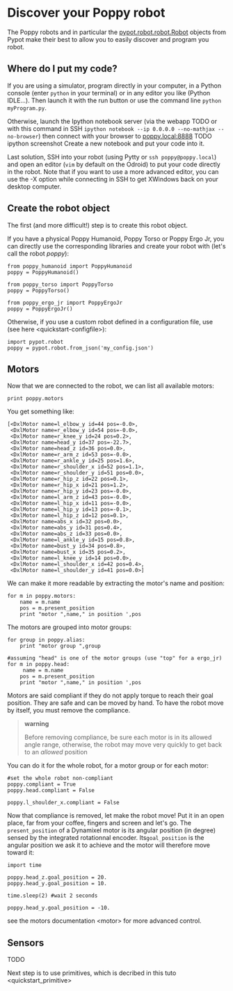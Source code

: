# Discover your Poppy robot

The Poppy robots and in particular the [pypot.robot.robot.Robot](../pypot/doc/pypot.robot.html#pypot.robot.robot.Robot) objects
from Pypot make their best to allow you to easily discover and program
you robot.

## Where do I put my code?

If you are using a simulator, program directly in your computer, in a
Python console (enter `python` in your terminal) or in any editor you
like (Python IDLE...). Then launch it with the run button or use the
command line `python myProgram.py`.

Otherwise, launch the Ipython notebook server (via the webapp TODO or
with this command in SSH
`ipython notebook --ip 0.0.0.0 --no-mathjax --no-browser`) then connect
with your browser to [poppy.local:8888](http://poppy.local:8888) TODO
ipython screenshot Create a new notebook and put your code into it.

Last solution, SSH into your robot (using Pytty or
`ssh poppy@poppy.local`) and open an editor (`vim` by default on the
Odroid) to put your code directly in the robot. Note that if you want to
use a more advanced editor, you can use the -X option while connecting
in SSH to get XWindows back on your desktop computer.

## Create the robot object

The first (and more difficult!) step is to create this robot object.

If you have a physical Poppy Humanoid, Poppy Torso or Poppy Ergo Jr, you
can directly use the corresponding libraries and create your robot with
(let's call the robot *poppy*):

    from poppy_humanoid import PoppyHumanoid
    poppy = PoppyHumanoid()

    from poppy_torso import PoppyTorso
    poppy = PoppyTorso()

    from poppy_ergo_jr import PoppyErgoJr
    poppy = PoppyErgoJr()

Otherwise, if you use a custom robot defined in a configuration file,
use (see here \<quickstart-configfile\>):

    import pypot.robot
    poppy = pypot.robot.from_json('my_config.json')

## Motors

Now that we are connected to the robot, we can list all available
motors:

    print poppy.motors

You get something like:

    [<DxlMotor name=l_elbow_y id=44 pos=-0.0>,
     <DxlMotor name=r_elbow_y id=54 pos=-0.0>,
     <DxlMotor name=r_knee_y id=24 pos=0.2>,
     <DxlMotor name=head_y id=37 pos=-22.7>,
     <DxlMotor name=head_z id=36 pos=0.0>,
     <DxlMotor name=r_arm_z id=53 pos=-0.0>,
     <DxlMotor name=r_ankle_y id=25 pos=1.6>,
     <DxlMotor name=r_shoulder_x id=52 pos=1.1>,
     <DxlMotor name=r_shoulder_y id=51 pos=0.0>,
     <DxlMotor name=r_hip_z id=22 pos=0.1>,
     <DxlMotor name=r_hip_x id=21 pos=1.2>,
     <DxlMotor name=r_hip_y id=23 pos=-0.0>,
     <DxlMotor name=l_arm_z id=43 pos=-0.0>,
     <DxlMotor name=l_hip_x id=11 pos=-0.0>,
     <DxlMotor name=l_hip_y id=13 pos=-0.1>,
     <DxlMotor name=l_hip_z id=12 pos=0.1>,
     <DxlMotor name=abs_x id=32 pos=0.0>,
     <DxlMotor name=abs_y id=31 pos=0.4>,
     <DxlMotor name=abs_z id=33 pos=0.0>,
     <DxlMotor name=l_ankle_y id=15 pos=0.8>,
     <DxlMotor name=bust_y id=34 pos=0.8>,
     <DxlMotor name=bust_x id=35 pos=0.2>,
     <DxlMotor name=l_knee_y id=14 pos=0.0>,
     <DxlMotor name=l_shoulder_x id=42 pos=0.4>,
     <DxlMotor name=l_shoulder_y id=41 pos=0.0>]

We can make it more readable by extracting the motor's name and
position:

    for m in poppy.motors:
        name = m.name
        pos = m.present_position
        print "motor ",name," in position ',pos

The motors are grouped into motor groups:

    for group in poppy.alias:
        print "motor group ",group

    #assuming "head" is one of the motor groups (use "top" for a ergo_jr)
    for m in poppy.head:
         name = m.name
        pos = m.present_position
        print "motor ",name," in position ',pos 

Motors are said compliant if they do not apply torque to reach their
goal position. They are safe and can be moved by hand. To have the robot
move by itself, you must remove the compliance.

> **warning**
>
> Before removing compliance, be sure each motor is in its allowed angle
> range, otherwise, the robot may move very quickly to get back to an
> *allowed* position

You can do it for the whole robot, for a motor group or for each motor:

    #set the whole robot non-compliant
    poppy.compliant = True
    poppy.head.compliant = False

    poppy.l_shoulder_x.compliant = False

Now that compliance is removed, let make the robot move! Put it in an
open place, far from your coffee, fingers and screen and let's go. The
`present_position` of a Dynamixel motor is its angular position (in
degree) sensed by the integrated rotationnal encoder. Its`goal_position`
is the angular position we ask it to achieve and the motor will
therefore move toward it:

    import time

    poppy.head_z.goal_position = 20.
    poppy.head_y.goal_position = 10.

    time.sleep(2) #wait 2 seconds

    poppy.head_y.goal_position = -10.

see the motors documentation \<motor\> for more advanced control.

## Sensors

TODO

Next step is to use primitives, which is decribed in
this tuto \<quickstart\_primitive\>
